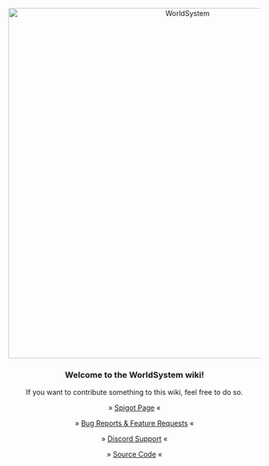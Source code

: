 <p align="center">
    <img src="https://github.com/CrazyCloudCraft/worldsystem-depecated/raw/master/.github/Worldsystemlogo_V24X.png" width="700" alt="WorldSystem">
</p>
<h3 align="center">
Welcome to the WorldSystem wiki!
</h3>
<p align="center">
  <a>If you want to contribute something to this wiki, feel free to do so.</a>
</p>
  
<p align="center">
  <a>» </a>
  <a href="https://www.spigotmc.org/resources/49756/">Spigot Page</a>
  <a> «</a>
</p>
<p align="center">
  <a>» </a>
  <a href="https://github.com/trainerlord/WorldSystem/issues">Bug Reports & Feature Requests</a>
  <a> «</a>
</p>
<p align="center">
  <a>» </a>
  <a href="https://discord.gg/WYz7Qck">Discord Support</a>
  <a> «</a>
</p>
<p align="center">
  <a>» </a>
  <a href="https://github.com/trainerlord/WorldSystem">Source Code</a>
  <a> «</a>
</p>